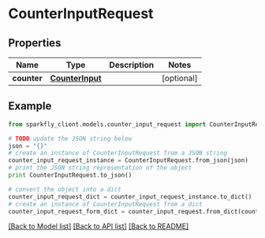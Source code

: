 # CounterInputRequest


## Properties
Name | Type | Description | Notes
------------ | ------------- | ------------- | -------------
**counter** | [**CounterInput**](CounterInput.md) |  | [optional] 

## Example

```python
from sparkfly_client.models.counter_input_request import CounterInputRequest

# TODO update the JSON string below
json = "{}"
# create an instance of CounterInputRequest from a JSON string
counter_input_request_instance = CounterInputRequest.from_json(json)
# print the JSON string representation of the object
print CounterInputRequest.to_json()

# convert the object into a dict
counter_input_request_dict = counter_input_request_instance.to_dict()
# create an instance of CounterInputRequest from a dict
counter_input_request_form_dict = counter_input_request.from_dict(counter_input_request_dict)
```
[[Back to Model list]](../README.md#documentation-for-models) [[Back to API list]](../README.md#documentation-for-api-endpoints) [[Back to README]](../README.md)



